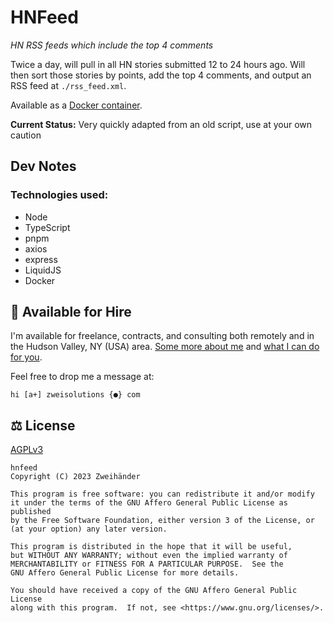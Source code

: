 # HNFeed

_HN RSS feeds which include the top 4 comments_

Twice a day, will pull in all HN stories submitted 12 to 24 hours ago. Will then sort those stories by points, add the top 4 comments, and output an RSS feed at `./rss_feed.xml`.

Available as a [Docker container](https://hub.docker.com/r/zweizs/hnfeed).

**Current Status:** Very quickly adapted from an old script, use at your own caution

## Dev Notes

### Technologies used:

-   Node
-   TypeScript
-   pnpm
-   axios
-   express
-   LiquidJS
-   Docker

## 💼 Available for Hire

I'm available for freelance, contracts, and consulting both remotely and in the Hudson Valley, NY (USA) area. [Some more about me](https://www.zweisolutions.com/about.html) and [what I can do for you](https://www.zweisolutions.com/services.html).

Feel free to drop me a message at:

```
hi [a+] zweisolutions {●} com
```

## ⚖️ License

[AGPLv3](./LICENSE)

    hnfeed
    Copyright (C) 2023 Zweihänder

    This program is free software: you can redistribute it and/or modify
    it under the terms of the GNU Affero General Public License as published
    by the Free Software Foundation, either version 3 of the License, or
    (at your option) any later version.

    This program is distributed in the hope that it will be useful,
    but WITHOUT ANY WARRANTY; without even the implied warranty of
    MERCHANTABILITY or FITNESS FOR A PARTICULAR PURPOSE.  See the
    GNU Affero General Public License for more details.

    You should have received a copy of the GNU Affero General Public License
    along with this program.  If not, see <https://www.gnu.org/licenses/>.
